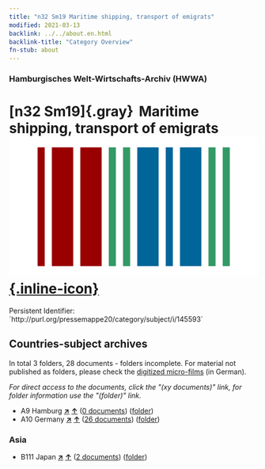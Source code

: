 ```yaml
---
title: "n32 Sm19 Maritime shipping, transport of emigrats"
modified: 2021-03-13
backlink: ../../about.en.html
backlink-title: "Category Overview"
fn-stub: about
---
```


### Hamburgisches Welt-Wirtschafts-Archiv (HWWA)

# [n32 Sm19]{.gray}&#8201; Maritime shipping, transport of emigrats &#160; [![Wikidata](/images/Wikidata-logo.svg "Wikidata"){.inline-icon}](http://www.wikidata.org/entity/Q104711176)

<div class="hint">Persistent Identifier: `http://purl.org/pressemappe20/category/subject/i/145593`</div>







## Countries-subject archives





In total 3 folders, 28 documents - folders incomplete.
For material not published as folders, please check the [digitized micro-films](/film/h1_sh.de.html) (in German).

_For direct access to the documents, click the "(xy documents)" link, for folder information use the "(folder)" link._


- A9 Hamburg [**&nearr;**](../../../geo/i/140905/about.en.html "Hamburg (all folders)") [**&uarr;**](../../../geo/about.en.html#A9 "Country category system") (<a href="https://pm20.zbw.eu/iiifview/folder/sh/140905,145593" title="about: Hamburg : Maritime shipping, transport of emigrats" target="_blank">0 documents</a>) ([folder](../../../../folder/sh/1409xx/140905/1455xx/145593/about.en.html))
- A10 Germany [**&nearr;**](../../../geo/i/126128/about.en.html "Germany (all folders)") [**&uarr;**](../../../geo/about.en.html#A10 "Country category system") (<a href="https://pm20.zbw.eu/iiifview/folder/sh/126128,145593" title="about: Germany : Maritime shipping, transport of emigrats" target="_blank">26 documents</a>) ([folder](../../../../folder/sh/1261xx/126128/1455xx/145593/about.en.html))

### Asia

- B111 Japan [**&nearr;**](../../../geo/i/141272/about.en.html "Japan (all folders)") [**&uarr;**](../../../geo/about.en.html#B111 "Country category system") (<a href="https://pm20.zbw.eu/iiifview/folder/sh/141272,145593" title="about: Japan : Maritime shipping, transport of emigrats" target="_blank">2 documents</a>) ([folder](../../../../folder/sh/1412xx/141272/1455xx/145593/about.en.html))








